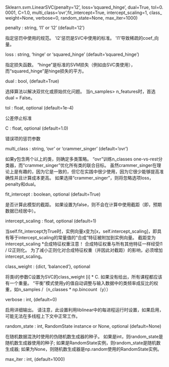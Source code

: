 Sklearn.svm.LinearSVC(penalty=’l2’, loss=’squared_hinge’, dual=True, tol=0.0001, C=1.0, multi_class=’ovr’,fit_intercept=True, intercept_scaling=1, class_weight=None, verbose=0, random_state=None, max_iter=1000)

penalty : string, ‘l1’ or ‘l2’ (default=’l2’)

指定惩罚中使用的规范。 'l2'惩罚是SVC中使用的标准。 'l1'导致稀疏的coef_向量。

loss : string, ‘hinge’ or ‘squared_hinge’ (default=’squared_hinge’)

指定损失函数。 “hinge”是标准的SVM损失（例如由SVC类使用），而“squared_hinge”是hinge损失的平方。

dual : bool, (default=True)

选择算法以解决双优化或原始优化问题。 当n_samples> n_features时，首选dual = False。

tol : float, optional (default=1e-4)

公差停止标准

C : float, optional (default=1.0)

错误项的惩罚参数

multi_class : string, ‘ovr’ or ‘crammer_singer’ (default=’ovr’)

如果y包含两个以上的类，则确定多类策略。 “ovr”训练n_classes one-vs-rest分类器，而“crammer_singer”优化所有类的联合目标。 虽然crammer_singer在理论上是有趣的，因为它是一致的，但它在实践中很少使用，因为它很少能够提高准确性并且计算成本更高。 如果选择“crammer_singer”，则将忽略选项loss，penalty和dual。

fit_intercept : boolean, optional (default=True)

是否计算此模型的截距。 如果设置为false，则不会在计算中使用截距（即，预期数据已经居中）。

intercept_scaling : float, optional (default=1)

当self.fit_intercept为True时，实例向量x变为[x，self.intercept_scaling]，即具有等于intercept_scaling的常量值的“合成”特征被附加到实例向量。 截距变为intercept_scaling *合成特征权重注意！ 合成特征权重与所有其他特征一样经受l1 / l2正则化。 为了减小正则化对合成特征权重（并因此对截距）的影响，必须增加intercept_scaling。

class_weight : {dict, ‘balanced’}, optional

将类i的参数C设置为SVC的class_weight [i] * C. 如果没有给出，所有课程都应该有一个重量。 “平衡”模式使用y的值自动调整与输入数据中的类频率成反比的权重，如n_samples /（n_classes * np.bincount（y））

verbose : int, (default=0)

启用详细输出。 请注意，此设置利用liblinear中的每进程运行时设置，如果启用，可能无法在多线程上下文中正常工作。

random_state : int, RandomState instance or None, optional (default=None)

在随机数据混洗时使用的伪随机数生成器的种子。 如果是int，则random_state是随机数生成器使用的种子; 如果是RandomState实例，则random_state是随机数生成器; 如果为None，则随机数生成器是np.random使用的RandomState实例。

max_iter : int, (default=1000)
